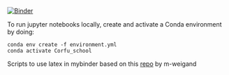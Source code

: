 [![Binder](https://mybinder.org/badge_logo.svg)](https://mybinder.org/v2/gh/richbrito/Corfu_school/HEAD)

To run jupyter notebooks locally, create and activate a Conda environment by doing:

```
conda env create -f environment.yml
conda activate Corfu_school
```

Scripts to use latex in mybinder based on this [repo](https://github.com/m-weigand/binder-example-latex-mpl) by m-weigand
